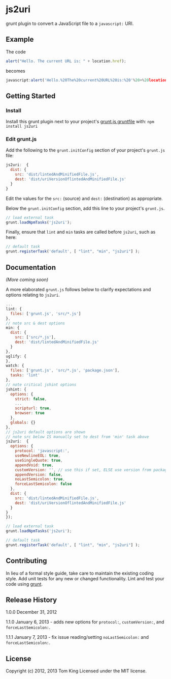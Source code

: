 # js2uri

grunt plugin to convert a JavaScript file to a `javascript:` URI.

## Example
The code

```javascript
alert("Hello. The current URL is: " + location.href);
```

becomes
```javascript
javascript:alert('Hello.%20The%20current%20URL%20is:%20'%20+%20location.href);void'0'
```

## Getting Started
### Install
Install this grunt plugin next to your project's [grunt.js gruntfile][getting_started]
with: `npm install js2uri`

### Edit grunt.js

Add the following to the `grunt.initConfig` section of your project's `grunt.js` file:
```javascript
js2uri:  {
  dist: {
	src: 'dist/lintedAndMinifiedFile.js',
	dest: 'dist/uriVersionOflintedAndMinifiedFile.js'
  }
}
```
Edit the  values for the `src:` (source) and `dest:` (destination) as appropriate.

Below the `grunt.initConfig` section, add this line to your project's `grunt.js`.

```javascript
// load external task
grunt.loadNpmTasks('js2uri');
```

Finally, ensure that `lint` and `min` tasks are called before `js2uri`, such as here:

```javascript
// default task
grunt.registerTask('default', [ "lint", "min", "js2uri"] );
```

## Documentation
_(More coming soon)_

A more elaborated `grunt.js` follows below to clarify expectations and options relating to
`js2uri`.

```javascript
...
lint: {
  files: ['grunt.js', 'src/*.js']
},
// note src & dest options
min: {
  dist: {
	src: ['src/*.js'],
	dest: 'dist/lintedAndMinifiedFile.js'
  }
},
uglify: {
},
watch: {
  files: ['grunt.js', 'src/*.js', 'package.json'],
  tasks: 'lint'
},
// note critical jshint options
jshint: {
  options: {
	strict: false,
	...
	scripturl: true,
	browser: true
  },
  globals: {}
},
// js2uri default options are shown
// note src below IS manually set to dest from 'min' task above
js2uri:  {
  options: {
    protocol: 'javascript:',
    useNewlineEOL: true,
    useSingleQuote: true,
    appendVoid: true,
    customVersion: '', // use this if set, ELSE use version from package.jason OR meta. if available
    appendVersion: false,
    noLastSemicolon: true,
    forceLastSemicolon: false
  },
  dist: {
	src: 'dist/lintedAndMinifiedFile.js',
	dest: 'dist/uriVersionOflintedAndMinifiedFile.js'
  }
}
});

// load external task
grunt.loadNpmTasks('js2uri');

// default task
grunt.registerTask('default', [ "lint", "min", "js2uri"] );
```

## Contributing
In lieu of a formal style guide, take care to maintain the existing coding style.
Add unit tests for any new or changed functionality.
Lint and test your code using [grunt][grunt].

## Release History
1.0.0 December 31, 2012

1.1.0 January 6, 2013 - adds new options for `protocol:`, `customVersion:`, and `forceLastSemicolon:`.

1.1.1 January 7, 2013 - fix issue reading/setting `noLastSemicolon:` and `forceLastSemicolon:`.

## License
Copyright (c) 2012, 2013 Tom King
Licensed under the MIT license.

<!-- reference URLs -->
[grunt]: http://gruntjs.com/
[getting_started]: https://github.com/gruntjs/grunt/blob/0.3-stable/docs/getting_started.md
